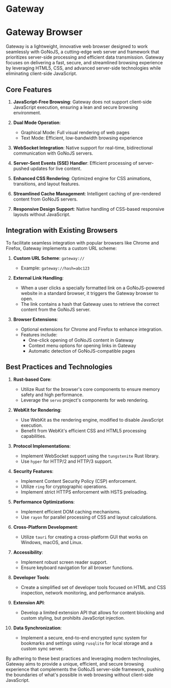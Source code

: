 # Gateway

# Gateway Browser

Gateway is a lightweight, innovative web browser designed to work seamlessly with GoNoJS, a cutting-edge web server and framework that prioritizes server-side processing and efficient data transmission. Gateway focuses on delivering a fast, secure, and streamlined browsing experience by leveraging HTML5, CSS, and advanced server-side technologies while eliminating client-side JavaScript.

## Core Features

1. **JavaScript-Free Browsing**: Gateway does not support client-side JavaScript execution, ensuring a lean and secure browsing environment.

2. **Dual Mode Operation**: 
   - Graphical Mode: Full visual rendering of web pages
   - Text Mode: Efficient, low-bandwidth browsing experience

3. **WebSocket Integration**: Native support for real-time, bidirectional communication with GoNoJS servers.

4. **Server-Sent Events (SSE) Handler**: Efficient processing of server-pushed updates for live content.

5. **Enhanced CSS Rendering**: Optimized engine for CSS animations, transitions, and layout features.

6. **Streamlined Cache Management**: Intelligent caching of pre-rendered content from GoNoJS servers.

7. **Responsive Design Support**: Native handling of CSS-based responsive layouts without JavaScript.

## Integration with Existing Browsers

To facilitate seamless integration with popular browsers like Chrome and Firefox, Gateway implements a custom URL scheme:

1. **Custom URL Scheme**: `gateway://`
   - Example: `gateway://hash=abc123`

2. **External Link Handling**:
   - When a user clicks a specially formatted link on a GoNoJS-powered website in a standard browser, it triggers the Gateway browser to open.
   - The link contains a hash that Gateway uses to retrieve the correct content from the GoNoJS server.

3. **Browser Extensions**:
   - Optional extensions for Chrome and Firefox to enhance integration.
   - Features include:
     - One-click opening of GoNoJS content in Gateway
     - Context menu options for opening links in Gateway
     - Automatic detection of GoNoJS-compatible pages

## Best Practices and Technologies

1. **Rust-based Core**: 
   - Utilize Rust for the browser's core components to ensure memory safety and high performance.
   - Leverage the `servo` project's components for web rendering.

2. **WebKit for Rendering**: 
   - Use WebKit as the rendering engine, modified to disable JavaScript execution.
   - Benefit from WebKit's efficient CSS and HTML5 processing capabilities.

3. **Protocol Implementations**:
   - Implement WebSocket support using the `tungstenite` Rust library.
   - Use `hyper` for HTTP/2 and HTTP/3 support.

4. **Security Features**:
   - Implement Content Security Policy (CSP) enforcement.
   - Utilize `ring` for cryptographic operations.
   - Implement strict HTTPS enforcement with HSTS preloading.

5. **Performance Optimizations**:
   - Implement efficient DOM caching mechanisms.
   - Use `rayon` for parallel processing of CSS and layout calculations.

6. **Cross-Platform Development**:
   - Utilize `tauri` for creating a cross-platform GUI that works on Windows, macOS, and Linux.

7. **Accessibility**:
   - Implement robust screen reader support.
   - Ensure keyboard navigation for all browser functions.

8. **Developer Tools**:
   - Create a simplified set of developer tools focused on HTML and CSS inspection, network monitoring, and performance analysis.

9. **Extension API**:
   - Develop a limited extension API that allows for content blocking and custom styling, but prohibits JavaScript injection.

10. **Data Synchronization**:
    - Implement a secure, end-to-end encrypted sync system for bookmarks and settings using `rusqlite` for local storage and a custom sync server.

By adhering to these best practices and leveraging modern technologies, Gateway aims to provide a unique, efficient, and secure browsing experience that complements the GoNoJS server-side framework, pushing the boundaries of what's possible in web browsing without client-side JavaScript.
